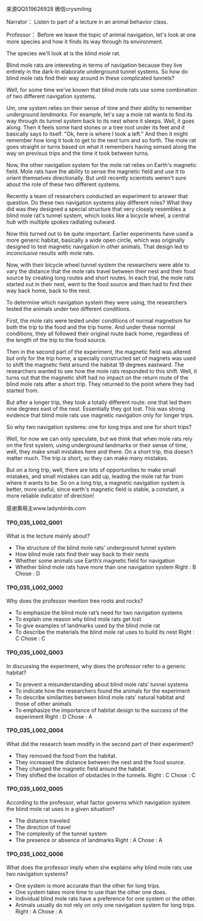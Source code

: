 来源QQ519626928 微信crysmiling

Narrator：
Listen to part of a lecture in an animal behavior class.

Professor：
Before we leave the topic of animal navigation, let's look at one more species and how it finds its way through its environment.

The species we'll look at is the blind *mole* rat.

Blind mole rats are interesting in terms of navigation because they live entirely in the dark-ln elaborate underground tunnel systems. So how do blind mole rats find their way around in these complicated tunnels?

Well, for some time we've known that blind mole rats use some combination of two different navigation systems.

Um, one system relies on their sense of time and their ability to remember underground *landmarks*. For example, let's say a mole rat wants to find its way through its tunnel system back to its nest where it sleeps. Well, it goes along. Then it feels some hard stones or a tree root under its feet and it basically says to itself. "Ok, here is where I took a left." And then it might remember how long it took to get to the next turn and so forth. The mole rat goes straight or turns based on what it remembers having sensed along the way on previous trips and the time it took between turns.

Now, the other navigation system for the mole rat relies on Earth's magnetic field. Mole rats have the ability to sense the magnetic field and use it to orient themselves directionally. But until recently scientists weren't sure about the role of these two different systems.

Recently a team of researchers conducted an experiment to answer that question. Do these two navigation systems play different roles? What they did was they designed a special structure that very closely resembles a blind mole rat's tunnel system, which looks like a bicycle wheel, a central *hub* with multiple *spokes* radiating outward.

Now this turned out to be quite important. Earlier experiments have used a more generic habitat, basically a wide open circle, which was originally designed to test magnetic navigation in other animals. That design led to *inconclusive* results with mole rats.

Now, with their bicycle wheel tunnel system the researchers were able to vary the distance that the mole rats travel between their nest and their food source by creating long routes and short routes. In each trial, the mole rats started out in their nest, went to the food source and then had to find their way back home, back to the nest.

To determine which navigation system they were using, the researchers tested the animals under two different conditions.

First, the mole rats were tested under conditions of normal magnetism for both the trip to the food and the trip home. And under these normal conditions, they all followed their original route back home, regardless of the length of the trip to the food source. 

Then in the second part of the experiment, the magnetic field was altered but only for the trip home, a specially constructed set of magnets was used to shift the magnetic field around the habitat 19 degrees eastward. The researchers wanted to see how the mole rats responded to this shift. Well, it turns out that the magnetic shift had no impact on the return route of the blind mole rats after a short trip. They returned to the point where they had started from.

But after a longer trip, they took a totally different route: one that led them nine degrees east of the nest. Essentially they got lost. This was strong evidence that blind mole rats use magnetic navigation only for longer trips.

So why two navigation systems: one for long trips and one for short trips?

Well, for now we can only speculate, but we think that when mole rats rely on the first system, using underground landmarks or their sense of time, well, they make small mistakes here and there. On a short trip, this doesn't matter much. The trip is short, so they can make many mistakes.

But on a long trip, well, there are lots of opportunities to make small mistakes, and small mistakes can add up, leading the mole rat far from where it wants to be. So on a long trip, a magnetic navigation system is better, more useful, since earth's magnetic field is stable, a constant, a more reliable indicator of direction!

感谢黄萌主www.ladynbirds.com

#### TPO_035_L002_Q001
What is the lecture mainly about?
- The structure of the blind mole rats’ underground tunnel system
- How blind mole rats find their way back to their nests
- Whether some animals use Earth’s magnetic field for navigation
- Whether blind mole rats have more than one navigation system
Right : B	Chose : D


#### TPO_035_L002_Q002
Why does the professor mention tree roots and rocks?
- To emphasize the blind mole rat’s need for two navigation systems
- To explain one reason why blind mole rats get lost
- To give examples of landmarks used by the blind mole rat
- To describe the materials the blind mole rat uses to build its nest
Right : C	Chose : C


#### TPO_035_L002_Q003
In discussing the experiment, why does the professor refer to a generic habitat?
- To prevent a misunderstanding about blind mole rats’ tunnel systems
- To indicate how the researchers found the animals for the experiment
- To describe similarities between blind mole rats’ natural habitat and those of other animals
- To emphasize the importance of habitat design to the success of the experiment
Right : D	Chose : A


#### TPO_035_L002_Q004
What did the research team modify in the second part of their experiment?
- They removed the food from the habitat.
- They increased the distance between the nest and the food source.
- They changed the magnetic field around the habitat.
- They shifted the location of obstacles in the tunnels.
Right : C	Chose : C


#### TPO_035_L002_Q005
According to the professor, what factor governs which navigation system the blind mole rat uses in a given situation?
- The distance traveled
- The direction of travel
- The complexity of the tunnel system
- The presence or absence of landmarks
Right : A	Chose : A


#### TPO_035_L002_Q006
What does the professor imply when she explains why blind mole rats use two navigation systems?
- One system is more accurate than the other for long trips.
- One system takes more time to use than the other one does.
- Individual blind mole rats have a preference for one system or the other.
- Animals usually do not rely on only one navigation system for long trips.
Right : A	Chose : A
